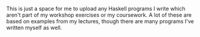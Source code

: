 This is just a space for me to upload any Haskell programs I write which aren't part of my workshop exercises or my coursework.
A lot of these are based on examples from my lectures, though there are many programs I've written myself as well.

